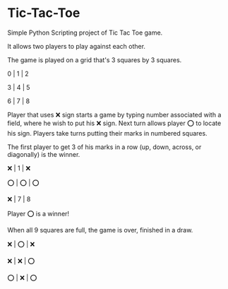 # Tic-Tac-Toe

Simple Python Scripting project of Tic Tac Toe game.

It allows two players to play against each other.

 
The game is played on a grid that's 3 squares by 3 squares.

 0 | 1 | 2 

 3 | 4 | 5 

 6 | 7 | 8 



Player that uses ❌ sign starts a game by typing number associated with a field, where he wish to put his ❌ sign.
Next turn allows player ⭕ to locate his sign. Players take turns putting their marks in numbered squares.


The first player to get 3 of his marks in a row (up, down, across, or diagonally) is the winner.

 ❌ |  1  | ❌ 

 ⭕ | ⭕ | ⭕ 

 ❌ |  7  |  8 
                                                              
Player ⭕ is a winner!


When all 9 squares are full, the game is over, finished in a draw.

 ❌ | ⭕ | ❌ 

 ❌ | ❌ | ⭕ 

 ⭕ | ❌ | ⭕
